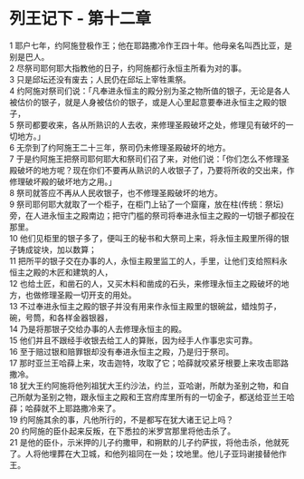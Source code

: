 # 列王记下 - 第十二章
  
 1 耶户七年，约阿施登极作王；他在耶路撒冷作王四十年。他母亲名叫西比亚，是别是巴人。  
 2 尽祭司耶何耶大指教他的日子，约阿施都行永恒主所看为对的事。  
 3 只是邱坛还没有废去；人民仍在邱坛上宰牲熏祭。  
 4 约阿施对祭司们说：「凡奉进永恒主的殿分别为圣之物所值的银子，无论是各人被估价的银子，就是人身被估价的银子，或是人心里起意要奉进永恒主之殿的银子，  
 5 祭司都要收来，各从所熟识的人去收，来修理圣殿破坏之处，修理见有破坏的一切地方。」  
 6 无奈到了约阿施王二十三年，祭司仍未修理圣殿破坏的地方。  
 7 于是约阿施王把祭司耶何耶大和祭司们召了来，对他们说：「你们怎么不修理圣殿破坏的地方呢？现在你们不要再从熟识的人收银子了，乃要将所收的交出来，作修理破坏殿的破坏地方之用。」  
 8 祭司就答应不再从人民收银子，也不修理圣殿破坏的地方。  
 9 祭司耶何耶大就取了一个柜子，在柜门上钻了一个窟窿，放在柱(传统：祭坛)旁，在人进永恒主之殿南边；把守门槛的祭司将奉进永恒主之殿的一切银子都投在那里。  
 10 他们见柜里的银子多了，便叫王的秘书和大祭司上来，将永恒主殿里所得的银子铸成锭块，加以数算；  
 11 把所平的银子交在办事的人，永恒主殿里监工的人，手里，让他们支给照料永恒主之殿的木匠和建筑的人，  
 12 也给土匠，和凿石的人，又买木料和凿成的石头，来修理永恒主之殿破坏的地方，也做修理圣殿一切开支的用处。  
 13 不过奉进永恒主之殿的银子并没有用来作永恒主殿里的银碗盆，蜡烛剪子，碗，号筒，和各样金器银器，  
 14 乃是将那银子交给办事的人去修理永恒主的殿。  
 15 他们并且不跟经手收银去给工人的算账，因为经手人作事忠实可靠。  
 16 至于赔过银和赔罪银却没有奉进永恒主之殿，乃是归于祭司。  
 17 那时亚兰王哈薛上来，攻击迦特，攻取了它；哈薛就咬紧牙根要上来攻击耶路撒冷。  
 18 犹大王约阿施将他列祖犹大王约沙法，约兰，亚哈谢，所献为圣别之物，和自己所献为圣别之物，跟永恒主之殿和王宫府库里所有的一切金子，都送给亚兰王哈薛；哈薛就不上耶路撒冷来了。  
 19 约阿施其余的事，凡他所行的，不是都写在犹大诸王记上吗？  
 20 约阿施的臣仆起来反叛，在下悉拉的米罗宫那里将他击杀了。  
 21 是他的臣仆，示米押的儿子约撒甲，和朔默的儿子约萨拔，将他击杀，他就死了。人将他埋葬在大卫城，和他列祖同在一处；坟地里。他儿子亚玛谢接替他作王。